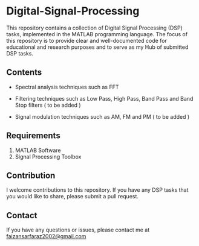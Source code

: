 # Digital-Signal-Processing
This repository contains a collection of Digital Signal Processing (DSP) tasks, implemented in the MATLAB programming language. The focus of this repository is to provide clear and well-documented code for educational and research purposes and to serve as my Hub of submitted DSP tasks.

## Contents
- Spectral analysis techniques such as FFT 
* Filtering techniques such as Low Pass, High Pass, Band Pass and Band Stop filters ( to be added )
+ Signal modulation techniques such as AM, FM and PM ( to be added )

## Requirements
1. MATLAB Software
2. Signal Processing Toolbox

## Contribution
I welcome contributions to this repository. If you have any DSP tasks that you would like to share, please submit a pull request.

## Contact
If you have any questions or issues, please contact me at faizansarfaraz2002@gmail.com
